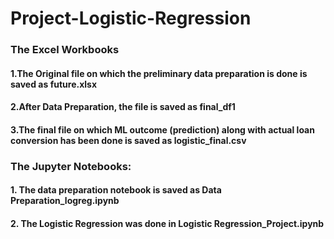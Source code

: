 # Project-Logistic-Regression

### The Excel Workbooks
#### 1.The Original file on which the preliminary data preparation is done is saved as future.xlsx
#### 2.After Data Preparation, the file is saved as final_df1
#### 3.The final file on which ML outcome (prediction) along with actual loan conversion has been done is saved as logistic_final.csv

### The Jupyter Notebooks:
#### 1. The data preparation notebook is saved as Data Preparation_logreg.ipynb
#### 2. The Logistic Regression was done in Logistic Regression_Project.ipynb
